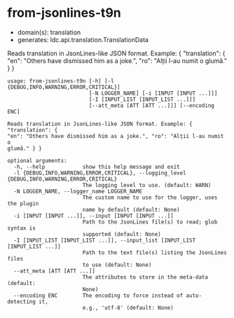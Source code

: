 # from-jsonlines-t9n

* domain(s): translation
* generates: ldc.api.translation.TranslationData

Reads translation in JsonLines-like JSON format. Example: { "translation": { "en": "Others have dismissed him as a joke.", "ro": "Alții l-au numit o glumă." } }

```
usage: from-jsonlines-t9n [-h] [-l {DEBUG,INFO,WARNING,ERROR,CRITICAL}]
                          [-N LOGGER_NAME] [-i [INPUT [INPUT ...]]]
                          [-I [INPUT_LIST [INPUT_LIST ...]]]
                          [--att_meta [ATT [ATT ...]]] [--encoding ENC]

Reads translation in JsonLines-like JSON format. Example: { "translation": {
"en": "Others have dismissed him as a joke.", "ro": "Alții l-au numit o
glumă." } }

optional arguments:
  -h, --help            show this help message and exit
  -l {DEBUG,INFO,WARNING,ERROR,CRITICAL}, --logging_level {DEBUG,INFO,WARNING,ERROR,CRITICAL}
                        The logging level to use. (default: WARN)
  -N LOGGER_NAME, --logger_name LOGGER_NAME
                        The custom name to use for the logger, uses the plugin
                        name by default (default: None)
  -i [INPUT [INPUT ...]], --input [INPUT [INPUT ...]]
                        Path to the JsonLines file(s) to read; glob syntax is
                        supported (default: None)
  -I [INPUT_LIST [INPUT_LIST ...]], --input_list [INPUT_LIST [INPUT_LIST ...]]
                        Path to the text file(s) listing the JsonLines files
                        to use (default: None)
  --att_meta [ATT [ATT ...]]
                        The attributes to store in the meta-data (default:
                        None)
  --encoding ENC        The encoding to force instead of auto-detecting it,
                        e.g., 'utf-8' (default: None)
```
